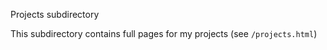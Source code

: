 Projects subdirectory 

This subdirectory contains full pages for my projects (see `/projects.html`)

